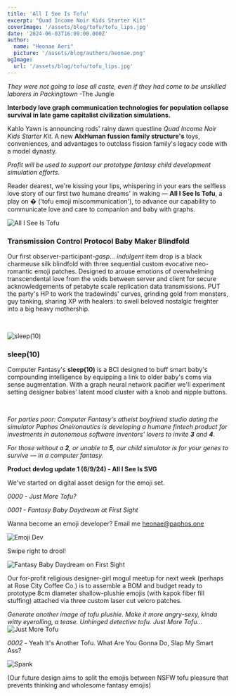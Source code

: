 ```yaml
---
title: 'All I See Is Tofu'
excerpt: "Quad Income Noir Kids Starter Kit"
coverImage: '/assets/blog/tofu/tofu_lips.jpg'
date: '2024-06-03T16:09:00.000Z'
author:
  name: "Heonae Aeri"
  picture: '/assets/blog/authors/heonae.png'
ogImage:
  url: '/assets/blog/tofu/tofu_lips.jpg'
---
```


*They were not going to lose all caste, even if they had come to be unskilled laborers in Packingtown*
-The Jungle

**Interbody love graph communication technologies for population collapse survival in late game capitalist civilization simulations.**

Kahlo Yawn is announcing rods' rainy dawn questline *Quad Income Noir Kids Starter Kit*. A new **AIxHuman fussion family structure's** toys, conveniences, and advantages to outclass fission family's legacy code with a model dynasty.

*Profit will be used to support our prototype fantasy child development simulation efforts.*

Reader dearest, we're kissing your lips, whispering in your ears the selfless love story of our first two humane dreams' in waking — **All I See Is Tofu**, a play on **�** ('tofu emoji miscommunication'), to advance our capability to communicate love and care to companion and baby with graphs.

![All I See Is Tofu](/assets/blog/tofu/all_i_see_is_tofu.png)

### **Transmission Control Protocol Baby Maker Blindfold**

Our first observer-participant-*gasp*... *indulgent* item drop is a black charmeuse silk blindfold with three sequential custom evocative neo-romantic emoji patches.
Designed to arouse emotions of overwhelming transcendental love from the voids between server and client for secure acknowledgements of petabyte scale replication data transmissions.
PUT the party's HP to work the tradewinds' curves, grinding gold from monsters, guy tanking, sharing XP with healers: to swell beloved nostalgic freighter into a big heavy mothership.

&nbsp;

![sleep(10)](/assets/blog/tofu/sleep10.png)

### **sleep(10)**

Computer Fantasy's **sleep(10)** is a BCI designed to buff smart baby's compounding intelligence by equipping a link to older baby's coms via sense augmentation.
With a graph neural network pacifier we'll experiment setting designer babies’ latent mood cluster with a knob and nipple buttons.

&nbsp;
&nbsp;

*For parties poor: Computer Fantasy's atheist boyfriend studio dating the simulator Paphos Oneironautics is developing a humane fintech product for investments in autonomous software inventors' lovers to invite **3** and **4**.*

*For those without a **2**, or unable to **5**, our child simulator is for your genes to survive — in a computer fantasy.*

**Product devlog update 1 (6/9/24) - All I See Is SVG**

We've started on digital asset design for the emoji set.

*0000 - Just More Tofu?*

*0001 - Fantasy Baby Daydream at First Sight*

Wanna become an emoji developer? Email me heonae@paphos.one

![Emoji Dev](/assets/blog/tofu/emoji_dev.png)

Swipe right to drool!

![Fantasy Baby Daydream on First Sight](/assets/blog/tofu/fantasy_love.png)

Our for-profit religious designer-girl mogul meetup for next week (perhaps at Rose City Coffee Co.) is to assemble a BOM and budget ready to prototype 8cm diameter shallow-plushie emojis (with kapok fiber fill stuffing) attached via three custom laser cut velcro patches.

*Generate another image of tofu plushie. Make it more angry-sexy, kinda witty eyerolling, a tease. Unhinged detective tofu. Just More Tofu...*
![Just More Tofu](/assets/blog/tofu/tofu_emoji.webp)

*0002* - Yeah It's Another Tofu. What Are You Gonna Do, Slap My Smart Ass?

![Spank](/assets/blog/tofu/spank.webp)

(Our future design aims to split the emojis between NSFW tofu pleasure that prevents thinking and wholesome fantasy emojis)